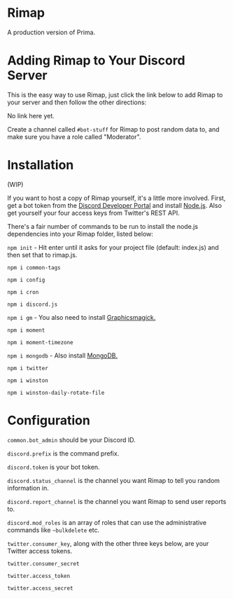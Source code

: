 # Rimap
A production version of Prima.

# Adding Rimap to Your Discord Server
This is the easy way to use Rimap, just click the link below to add Rimap to your server and then follow the other directions:

No link here yet.

Create a channel called `#bot-stuff` for Rimap to post random data to, and make sure you have a role called "Moderator".

# Installation
(WIP)

If you want to host a copy of Rimap yourself, it's a little more involved. First, get a bot token from the [Discord Developer Portal](https://discordapp.com/developers/docs/intro) and install [Node.js](https://nodejs.org/en/). Also get yourself your four access keys from Twitter's REST API.

There's a fair number of commands to be run to install the node.js dependencies into your Rimap folder, listed below:

`npm init` - Hit enter until it asks for your project file (default: index.js) and then set that to rimap.js.

`npm i common-tags`

`npm i config`

`npm i cron`

`npm i discord.js`

`npm i gm` - You also need to install [Graphicsmagick.](http://www.graphicsmagick.org/)

`npm i moment`

`npm i moment-timezone`

`npm i mongodb` - Also install [MongoDB.](https://docs.mongodb.com/manual/administration/install-community/)

`npm i twitter`

`npm i winston`

`npm i winston-daily-rotate-file`

# Configuration

`common.bot_admin` should be your Discord ID.

`discord.prefix` is the command prefix.

`discord.token` is your bot token.

`discord.status_channel` is the channel you want Rimap to tell you random information in.

`discord.report_channel` is the channel you want Rimap to send user reports to.

`discord.mod_roles` is an array of roles that can use the administrative commands like `~bulkdelete` etc.

`twitter.consumer_key`, along with the other three keys below, are your Twitter access tokens.

`twitter.consumer_secret`

`twitter.access_token`

`twitter.access_secret`
